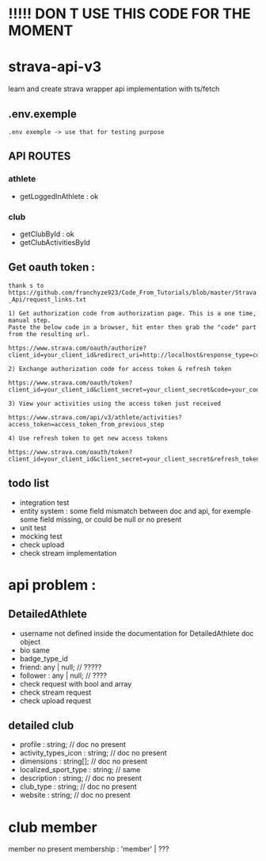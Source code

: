 # !!!!! DON T USE THIS CODE FOR THE MOMENT

# strava-api-v3
learn and create strava wrapper api implementation with ts/fetch

## .env.exemple
`.env exemple -> use that for testing purpose`

## API ROUTES
### athlete
* getLoggedInAthlete : ok

### club
* getClubById : ok
* getClubActivitiesById



## Get oauth token :

`thank s to https://github.com/franchyze923/Code_From_Tutorials/blob/master/Strava_Api/request_links.txt`

```
1) Get authorization code from authorization page. This is a one time, manual step. 
Paste the below code in a browser, hit enter then grab the "code" part from the resulting url. 

https://www.strava.com/oauth/authorize?client_id=your_client_id&redirect_uri=http://localhost&response_type=code&scope=activity:read_all
```

```
2) Exchange authorization code for access token & refresh token

https://www.strava.com/oauth/token?client_id=your_client_id&client_secret=your_client_secret&code=your_code_from_previous_step&grant_type=authorization_code
```

```
3) View your activities using the access token just received

https://www.strava.com/api/v3/athlete/activities?access_token=access_token_from_previous_step
```

```
4) Use refresh token to get new access tokens

https://www.strava.com/oauth/token?client_id=your_client_id&client_secret=your_client_secret&refresh_token=your_refresh_token_from_previous_step&grant_type=refresh_token
```


## todo list
* integration test
* entity system : some field mismatch between doc and api, for exemple some field missing, or could be null or no present
* unit test
* mocking test
* check upload
* check stream implementation

# api problem :
## DetailedAthlete
* username not defined inside the documentation for DetailedAthlete doc object
* bio same
* badge_type_id
* friend: any | null; // ?????
* follower : any | null; // ????
* check request with bool and array
* check stream request
* check upload request


## detailed club
* profile : string; // doc no present
* activity_types_icon : string; // doc no present
* dimensions : string[]; // doc no present
* localized_sport_type : string; // same
* description : string; // doc no present
* club_type : string; // doc no present
* website : string; // doc no present

# club member
member no present
membership : 'member' | ???